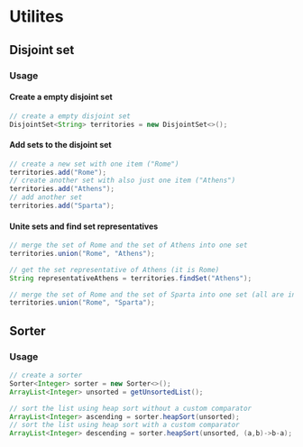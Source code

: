 # Utilites

## Disjoint set

### Usage

#### Create a empty disjoint set

```Java
// create a empty disjoint set
DisjointSet<String> territories = new DisjointSet<>();
```
#### Add sets to the disjoint set

```Java
// create a new set with one item ("Rome")
territories.add("Rome");
// create another set with also just one item ("Athens")
territories.add("Athens");
// add another set
territories.add("Sparta");
```
#### Unite sets and find set representatives

```Java
// merge the set of Rome and the set of Athens into one set
territories.union("Rome", "Athens");

// get the set representative of Athens (it is Rome)
String representativeAthens = territories.findSet("Athens");

// merge the set of Rome and the set of Sparta into one set (all are in one set now)
territories.union("Rome", "Sparta");
```


## Sorter

### Usage

```Java
// create a sorter
Sorter<Integer> sorter = new Sorter<>();
ArrayList<Integer> unsorted = getUnsortedList();

// sort the list using heap sort without a custom comparator
ArrayList<Integer> ascending = sorter.heapSort(unsorted);
// sort the list using heap sort with a custom comparator
ArrayList<Integer> descending = sorter.heapSort(unsorted, (a,b)->b-a);
```
